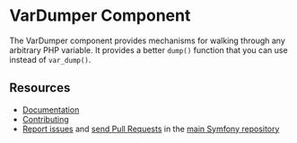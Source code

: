 # VarDumper Component

The VarDumper component provides mechanisms for walking through any arbitrary
PHP variable. It provides a better `dump()` function that you can use instead
of `var_dump()`.

## Resources

-   [Documentation](https://symfony.com/doc/current/components/var_dumper/introduction.html)
-   [Contributing](https://symfony.com/doc/current/contributing//)
-   [Report issues](https://github.com/symfony/symfony/issues) and
    [send Pull Requests](https://github.com/symfony/symfony/pulls)
    in the [main Symfony repository](https://github.com/symfony/symfony)
